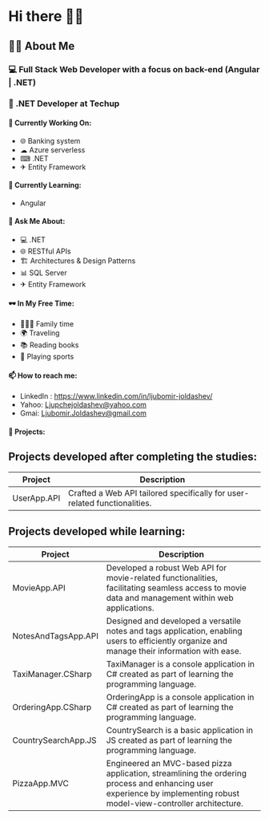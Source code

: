 # Hi there 🙋‍♂️

## 👨‍💻 About Me

### 💻 Full Stack Web Developer with a focus on back-end (Angular | .NET)

### 💼 .NET Developer at Techup

#### 🔭 Currently Working On:
- 🌐 Banking system
- ☁ Azure serverless
- ⌨ .NET
- ✈ Entity Framework

#### 🌱 Currently Learning:
- Angular

#### 💬 Ask Me About:
- 💻 .NET
- 🌐 RESTful APIs
- 🏗️ Architectures & Design Patterns
- 📊 SQL Server
- ✈ Entity Framework

#### 🕶 In My Free Time:
- 👨‍👩‍👦 Family time
- 🌍 Traveling
- 📚 Reading books
- 🥇 Playing sports

#### 📫 How to reach me:
- LinkedIn : https://www.linkedin.com/in/ljubomir-joldashev/
- Yahoo: Ljupchejoldashev@yahoo.com
- Gmai: Ljubomir.Joldashev@gmail.com

#### 🎯 Projects:

Projects developed after completing the studies:
--------------------------------------------------------

| Project               | Description                                                                                                            |
|-----------------------|------------------------------------------------------------------------------------------------------------------------|
| UserApp.API           | Crafted a Web API tailored specifically for user-related functionalities.                                              |

Projects developed while learning:
--------------------------------------------------------

| Project               | Description                                                                                                             |
|-----------------------|------------------------------------------------------------------------------------------------------------------------|
| MovieApp.API          | Developed a robust Web API for movie-related functionalities, facilitating seamless access to movie data and management within web applications. |
| NotesAndTagsApp.API   | Designed and developed a versatile notes and tags application, enabling users to efficiently organize and manage their information with ease. |
| TaxiManager.CSharp    | TaxiManager is a console application in C# created as part of learning the programming language.                         |
| OrderingApp.CSharp    | OrderingApp is a console application in C# created as part of learning the programming language.                         |
| CountrySearchApp.JS   | CountrySearch is a basic application in JS created as part of learning the programming language.                         |
| PizzaApp.MVC          | Engineered an MVC-based pizza application, streamlining the ordering process and enhancing user experience by implementing robust model-view-controller architecture. |

<!--
**Ljupchecas/Ljupchecas** is a ✨ _special_ ✨ repository because its `README.md` (this file) appears on your GitHub profile.

Here are some ideas to get you started:

- 🔭 I’m currently working on ...
- 🌱 I’m currently learning ...
- 👯 I’m looking to collaborate on ...
- 🤔 I’m looking for help with ...
- 💬 Ask me about ...
- 📫 How to reach me: ...
- 😄 Pronouns: ...
- ⚡ Fun fact: ...
-->
